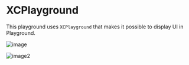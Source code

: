 # XCPlayground

This playground uses `XCPlayground` that makes it possible to display UI in Playground.

![image](https://s3-ap-northeast-1.amazonaws.com/ngo275.asset/Pic/XCPlayground.png)

![image2](https://s3-ap-northeast-1.amazonaws.com/ngo275.asset/Pic/XCPlaugroundEditing.png)
